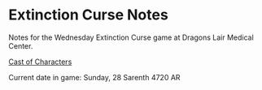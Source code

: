 # Extinction Curse Notes
Notes for the Wednesday Extinction Curse game at Dragons Lair Medical Center.

[Cast of Characters](Characters.md)

Current date in game: Sunday, 28 Sarenth 4720 AR
